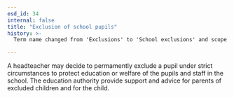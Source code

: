 ```yaml
---
esd_id: 34
internal: false
title: "Exclusion of school pupils"
history: >-
  Term name changed from 'Exclusions' to 'School exclusions' and scope notes added in version 2.02. Term name changed from 'School exclusions' to 'Schools - exclusion of pupils' in version 3.00. Term name changed to 'Exclusion of school pupils' in version 4.00.

---
```


A headteacher may decide to permamently exclude a pupil under strict circumstances to protect education or welfare of the pupils and staff in the school. The education authority provide support and advice for parents of excluded children and for the child.

